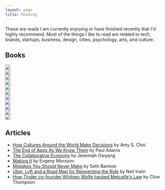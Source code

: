 ```yaml
---
layout: page
title: Reading 
---
```

These are reads I am currently enjoying or have finished recently that I'd highly recommend. Most of the things I like to read are related to tech, brands, startups, business, design, cities, psychology, arts, and culture.


## Books
<div id="BookCovers" class="one-time">
	<div><a href="http://www.goodreads.com/book/show/16158498-give-and-take" target="_blank"><img src="/assets/books/give-and-take.JPG" class="fade" /></a></div>
	<div><a href="http://www.goodreads.com/book/show/18490568-age-of-ambition" target="_blank"><img src="/assets/books/age-of-ambition.jpg" class="fade" /></a></div>
	<div><a href="http://www.goodreads.com/book/show/12609433-the-power-of-habit" target="_blank"><img src="/assets/books/power-of-habit.jpg" class="fade" /></a></div>
	<div><a href="http://www.goodreads.com/book/show/16071764-lean-in" target="_blank"><img src="/assets/books/lean-in.jpg" class="fade" /></a></div>
	<div><a href="http://www.goodreads.com/book/show/8520610-quiet" target="_blank"><img src="/assets/books/quiet.jpg" class="fade" /></a></div>
	<div><a href="http://www.goodreads.com/book/show/10127019-the-lean-startup" target="_blank"><img src="/assets/books/lean-startup.jpeg" class="fade" /></a></div>
	<div><a href="http://www.goodreads.com/book/show/6732019-rework" target="_blank"><img src="/assets/books/rework.png" class="fade" /></a></div>
	<div><a href="http://www.goodreads.com/book/show/3892688-the-well-grounded-rubyist" target="_blank"><img src="/assets/books/well-grounded-rubyist.jpg" class="fade" /></a></div>
	<div><a href="http://www.goodreads.com/book/show/7805.Pale_Fire" target="_blank"><img src="/assets/books/pale-fire.jpg" class="fade" /></a></div>
	<div><a href="http://www.goodreads.com/book/show/13260184-the-4-disciplines-of-execution" target="_blank"><img src="/assets/books/4-disciplines-of-execution.jpg" class="fade" /></a></div>
	<div><a href="http://www.goodreads.com/book/show/8576838-the-win-without-pitching-manifesto" target="_blank"><img src="/assets/books/win-without-pitching.jpg" class="fade" /></a></div>
</div>

## Articles 
* <a href="http://ideas.ted.com/2014/10/21/how-cultures-around-the-world-make-decisions/" target="_blank">How Cultures Around the World Make Decisions</a> by Amy S. Choi
* <a href="http://blog.intercom.io/the-end-of-apps-as-we-know-them/" target="_blank">The End of Apps As We Know Them</a> by Paul Adams
* <a href="http://www.slideshare.net/Altimeter/the-collaborative-economy" target="_blank">The Collaborative Economy</a> by Jeremiah Owyang
* <a href="http://www.newyorker.com/magazine/2014/01/13/making-it-2" target="_blank">Making It</a> by Evgeny Morozov
* <a href="http://sethbannon.com/mistakes-you-should-never-make" target="_blank">Mistakes You Should Never Make</a> by Seth Bannon
* <a href="http://www.nytimes.com/2014/07/12/upshot/uber-lyft-and-a-road-map-for-reinventing-the-ride.html?smid=tw-nytimes&_r=0" target="_blank">Uber, Lyft and a Road Map for Reinventing the Ride</a> by Neil Irwin
* <a href="https://medium.com/message/how-tinder-co-founder-whitney-wolfe-hacked-metcalfes-law-f607dddbde66" target="_blank">How Tinder co-founder Whitney Wolfe hacked Metcalfe's Law</a> by Clive Thompson



